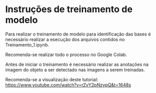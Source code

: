 # Instruções de treinamento de modelo

Para realizar o treinamento de modelo para identificação das bases é necessário realizar a esecução dos arquivos 
contidos no Treinamento_1.ipynb. 

Recomenda-se realizar todo o processo no Google Colab.

Antes de iniciar o treinamento é necessário realizar as anotações na imagem do objeto a ser detectado nas imagens a serem treinadas. 

Recomenda-se a visualização deste tutorial: https://www.youtube.com/watch?v=rZyY2pNzypQ&t=1648s




